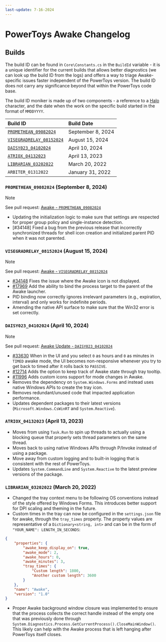 ```yaml
---
last-update: 7-16-2024
---
```


# PowerToys Awake Changelog

## Builds

The build ID can be found in `Core\Constants.cs` in the `BuildId` variable - it is a unique identifier for the current builds that allows better diagnostics (we can look up the build ID from the logs) and offers a way to triage Awake-specific issues faster independent of the PowerToys version. The build ID does not carry any significance beyond that within the PowerToys code base.

The build ID moniker is made up of two components - a reference to a [Halo](https://en.wikipedia.org/wiki/Halo_(franchise)) character, and the date when the work on the specific build started in the format of `MMDDYYYY`.

| Build ID                                                           | Build Date         |
|:-------------------------------------------------------------------|:------------------|
| [`PROMETHEAN_09082024`](#PROMETHEAN_09082024-september-8-2024)     | September 8, 2024 |
| [`VISEGRADRELAY_08152024`](#VISEGRADRELAY_08152024-august-15-2024) | August 15, 2024   |
| [`DAISY023_04102024`](#DAISY023_04102024-april-10-2024)            | April 10, 2024    |
| [`ATRIOX_04132023`](#ATRIOX_04132023-april-13-2023)                | April 13, 2023    |
| [`LIBRARIAN_03202022`](#librarian_03202022-march-20-2022)          | March 20, 2022    |
| `ARBITER_01312022`                                                 | January 31, 2022  |

### `PROMETHEAN_09082024` (September 8, 2024)

>[!NOTE]
>See pull request: [Awake - `PROMETHEAN_09082024`](https://github.com/microsoft/PowerToys/pull/34717)

- Updating the initialization logic to make sure that settings are respected for proper group policy and single-instance detection.
- [#34148] Fixed a bug from the previous release that incorrectly synchronized threads for shell icon creation and initialized parent PID when it was not parented.

### `VISEGRADRELAY_08152024` (August 15, 2024)

>[!NOTE]
>See pull request: [Awake - `VISEGRADRELAY_08152024`](https://github.com/microsoft/PowerToys/pull/34316)

- [#34148](https://github.com/microsoft/PowerToys/issues/34148) Fixes the issue where the Awake icon is not displayed.
- [#17969](https://github.com/microsoft/PowerToys/issues/17969) Add the ability to bind the process target to the parent of the Awake launcher.
- PID binding now correctly ignores irrelevant parameters (e.g., expiration, interval) and only works for indefinite periods.
- Amending the native API surface to make sure that the Win32 error is set correctly.

### `DAISY023_04102024` (April 10, 2024)

>[!NOTE]
>See pull request: [Awake Update - `DAISY023_04102024`](https://github.com/microsoft/PowerToys/pull/32378)

- [#33630](https://github.com/microsoft/PowerToys/issues/33630) When in the UI and you select `0` as hours and `0` as minutes in `TIMED` awake mode, the UI becomes non-responsive whenever you try to get back to timed after it rolls back to `PASSIVE`.
- [#12714](https://github.com/microsoft/PowerToys/issues/12714) Adds the option to keep track of Awake state through tray tooltip.
- [#11996](https://github.com/microsoft/PowerToys/issues/11996) Adds custom icons support for mode changes in Awake.
- Removes the dependency on `System.Windows.Forms` and instead uses native Windows APIs to create the tray icon.
- Removes redundant/unused code that impacted application performance.
- Updates dependent packages to their latest versions (`Microsoft.Windows.CsWinRT` and `System.Reactive`).

### `ATRIOX_04132023` (April 13, 2023)

- Moves from using `Task.Run` to spin up threads to actually using a blocking queue that properly sets thread parameters on the same thread.
- Moves back to using native Windows APIs through P/Invoke instead of using a package.
- Move away from custom logging and to built-in logging that is consistent with the rest of PowerToys.
- Updates `System.CommandLine` and `System.Reactive` to the latest preview versions of the package.

### `LIBRARIAN_03202022` (March 20, 2022)

- Changed the tray context menu to be following OS conventions instead of the style offered by Windows Forms. This introduces better support for DPI scaling and theming in the future.
- Custom times in the tray can now be configured in the `settings.json` file for awake, through the `tray_times` property. The property values are representative of a `Dictionary<string, int>` and can be in the form of `"YOUR_NAME": LENGTH_IN_SECONDS`:

```json
{
    "properties": {
        "awake_keep_display_on": true,
        "awake_mode": 2,
        "awake_hours": 0,
        "awake_minutes": 3,
        "tray_times": {
            "Custom length": 1800,
            "Another custom length": 3600
        }
    },
    "name": "Awake",
    "version": "1.0"
}
```

- Proper Awake background window closure was implemented to ensure that the process collects the correct handle instead of the empty one that was previously done through `System.Diagnostics.Process.GetCurrentProcess().CloseMainWindow()`. This likely can help with the Awake process that is left hanging after PowerToys itself closes.
